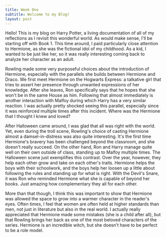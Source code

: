 ```yaml
---
title: Week One
subtitle: Welcome to my Blog!
layout: post
---
```

Hello! This is my blog on Harry Potter, a living documentation of all of my reflections as I revisit this wonderful world. As would make sense, I'll be starting off with Book 1. This time around, I paid particularly close attention to Hermione, as she was the fictional idol of my childhood. As a kid, I wanted to be just like her, so it was really interesting coming back to analyze her character as an adult. 

Rowling made some very purposeful choices about the introduction of Hermione, especially with the parallels she builds between Hermione and Draco. We first meet Hermione on the Hogwarts Express: a talkative girl that tries to assert her presence through unwanted expressions of her knowledge. After she leaves, Ron specifically says that he hopes that she won't be in the same House as him. Following that almost immediately is another interaction with Malfoy during which Harry has a very similar reaction. I was actually pretty shocked seeing this parallel, especially since it was reinforced multiple times after this incident. Where was the Hermione that I thought I knew and loved? 

After Halloween came around, I was glad that all was right with the world. Yet, even during the troll scene, Rowling's choice of casting Hermione almost a damsel-in-distress was also quite interesting. It's the first time Hermione's bravery has been challenged beyond the classroom, and she doesn't really succeed. On the other hand, Ron and Harry manage quite well on their own outside of class, standing up to Malfoy multiple times. The Halloween scene just exemplifies this contrast. Over the year, however, they help each other grow and take on each other's traits. Hermione helps the boys with their schoolwork, and the boys help her loosen up a little about following the rules and standing up for what is right. With the Devil's Snare, it was Ron who reminded Hermione what she is capable of beyond her books. Just amazing how complementary they all for each other. 

More than that though, I think this was important to show that Hermione was allowed the space to grow into a warmer character in the reader's eyes. Often times, I feel that women are often held at higher standards than men, not just in literature but also in the real world. I actually really appreciated that Hermione made some mistakes (she is a child after all), but that Rowling brings her back as one of the most beloved characters of the series. Hermione is an incredible witch, but she doesn't have to be perfect to be a role model. 



